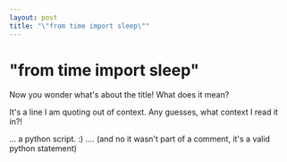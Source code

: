 ```yaml
---
layout: post
title: "\"from time import sleep\""
---
```

"from time import sleep"
===
Now you wonder what's about the title! What does it mean?   
  
It's a line I am quoting out of context. Any guesses, what context I read it in?!  
  
... a python script. :) .... (and no it wasn't part of a comment, it's a valid python statement)
